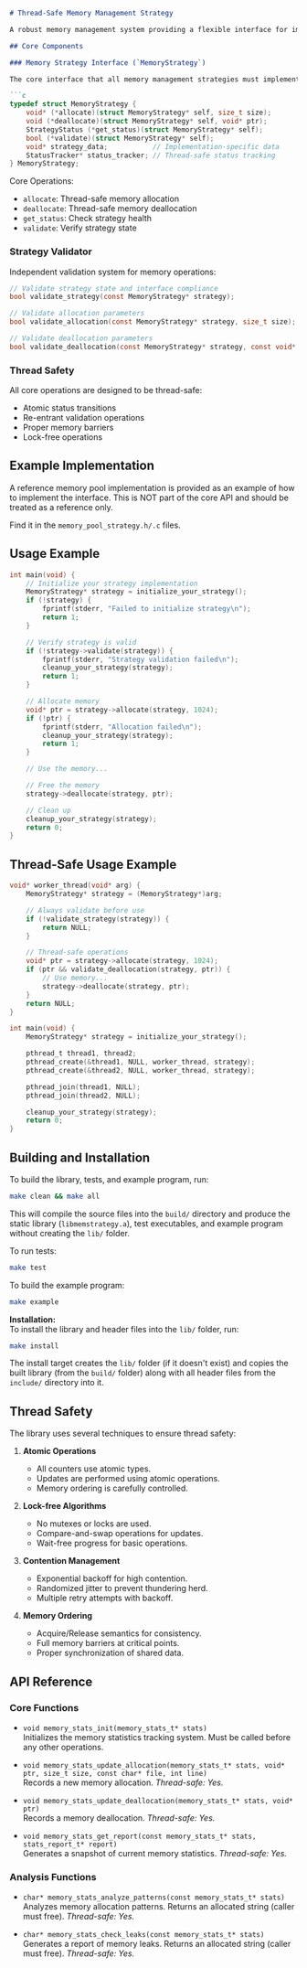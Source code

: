 ```markdown
# Thread-Safe Memory Management Strategy

A robust memory management system providing a flexible interface for implementing custom allocation strategies with comprehensive validation.

## Core Components

### Memory Strategy Interface (`MemoryStrategy`)

The core interface that all memory management strategies must implement:

```c
typedef struct MemoryStrategy {
    void* (*allocate)(struct MemoryStrategy* self, size_t size);
    void (*deallocate)(struct MemoryStrategy* self, void* ptr);
    StrategyStatus (*get_status)(struct MemoryStrategy* self);
    bool (*validate)(struct MemoryStrategy* self);
    void* strategy_data;           // Implementation-specific data
    StatusTracker* status_tracker; // Thread-safe status tracking
} MemoryStrategy;
```

Core Operations:
- `allocate`: Thread-safe memory allocation
- `deallocate`: Thread-safe memory deallocation
- `get_status`: Check strategy health
- `validate`: Verify strategy state

### Strategy Validator

Independent validation system for memory operations:

```c
// Validate strategy state and interface compliance
bool validate_strategy(const MemoryStrategy* strategy);

// Validate allocation parameters
bool validate_allocation(const MemoryStrategy* strategy, size_t size);

// Validate deallocation parameters
bool validate_deallocation(const MemoryStrategy* strategy, const void* ptr);
```

### Thread Safety

All core operations are designed to be thread-safe:
- Atomic status transitions
- Re-entrant validation operations
- Proper memory barriers
- Lock-free operations

## Example Implementation

A reference memory pool implementation is provided as an example of how to implement the interface. This is NOT part of the core API and should be treated as a reference only.

Find it in the `memory_pool_strategy.h/.c` files.

## Usage Example

```c
int main(void) {
    // Initialize your strategy implementation
    MemoryStrategy* strategy = initialize_your_strategy();
    if (!strategy) {
        fprintf(stderr, "Failed to initialize strategy\n");
        return 1;
    }

    // Verify strategy is valid
    if (!strategy->validate(strategy)) {
        fprintf(stderr, "Strategy validation failed\n");
        cleanup_your_strategy(strategy);
        return 1;
    }

    // Allocate memory
    void* ptr = strategy->allocate(strategy, 1024);
    if (!ptr) {
        fprintf(stderr, "Allocation failed\n");
        cleanup_your_strategy(strategy);
        return 1;
    }

    // Use the memory...

    // Free the memory
    strategy->deallocate(strategy, ptr);

    // Clean up
    cleanup_your_strategy(strategy);
    return 0;
}
```

## Thread-Safe Usage Example

```c
void* worker_thread(void* arg) {
    MemoryStrategy* strategy = (MemoryStrategy*)arg;

    // Always validate before use
    if (!validate_strategy(strategy)) {
        return NULL;
    }

    // Thread-safe operations
    void* ptr = strategy->allocate(strategy, 1024);
    if (ptr && validate_deallocation(strategy, ptr)) {
        // Use memory...
        strategy->deallocate(strategy, ptr);
    }
    return NULL;
}

int main(void) {
    MemoryStrategy* strategy = initialize_your_strategy();

    pthread_t thread1, thread2;
    pthread_create(&thread1, NULL, worker_thread, strategy);
    pthread_create(&thread2, NULL, worker_thread, strategy);

    pthread_join(thread1, NULL);
    pthread_join(thread2, NULL);

    cleanup_your_strategy(strategy);
    return 0;
}
```

## Building and Installation

To build the library, tests, and example program, run:

```bash
make clean && make all
```

This will compile the source files into the `build/` directory and produce the static library (`libmemstrategy.a`), test executables, and example program without creating the `lib/` folder.

To run tests:

```bash
make test
```

To build the example program:

```bash
make example
```

**Installation:**  
To install the library and header files into the `lib/` folder, run:

```bash
make install
```

The install target creates the `lib/` folder (if it doesn't exist) and copies the built library (from the `build/` folder) along with all header files from the `include/` directory into it.

## Thread Safety

The library uses several techniques to ensure thread safety:

1. **Atomic Operations**
   - All counters use atomic types.
   - Updates are performed using atomic operations.
   - Memory ordering is carefully controlled.

2. **Lock-free Algorithms**
   - No mutexes or locks are used.
   - Compare-and-swap operations for updates.
   - Wait-free progress for basic operations.

3. **Contention Management**
   - Exponential backoff for high contention.
   - Randomized jitter to prevent thundering herd.
   - Multiple retry attempts with backoff.

4. **Memory Ordering**
   - Acquire/Release semantics for consistency.
   - Full memory barriers at critical points.
   - Proper synchronization of shared data.

## API Reference

### Core Functions

- `void memory_stats_init(memory_stats_t* stats)`  
  Initializes the memory statistics tracking system. Must be called before any other operations.

- `void memory_stats_update_allocation(memory_stats_t* stats, void* ptr, size_t size, const char* file, int line)`  
  Records a new memory allocation. *Thread-safe: Yes.*

- `void memory_stats_update_deallocation(memory_stats_t* stats, void* ptr)`  
  Records a memory deallocation. *Thread-safe: Yes.*

- `void memory_stats_get_report(const memory_stats_t* stats, stats_report_t* report)`  
  Generates a snapshot of current memory statistics. *Thread-safe: Yes.*

### Analysis Functions

- `char* memory_stats_analyze_patterns(const memory_stats_t* stats)`  
  Analyzes memory allocation patterns. Returns an allocated string (caller must free). *Thread-safe: Yes.*

- `char* memory_stats_check_leaks(const memory_stats_t* stats)`  
  Generates a report of memory leaks. Returns an allocated string (caller must free). *Thread-safe: Yes.*